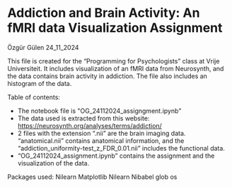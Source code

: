 # Addiction and Brain Activity: An fMRI data Visualization Assignment
Özgür Gülen
24_11_2024


This file is created for the “Programming for Psychologists” class at Vrije Universiteit. It includes visualization of an fMRI data from Neurosynth, and the data contains brain activity in addiction. The file also includes an histogram of the data. 

Table of contents:

- The notebook file is "OG_24112024_assigngment.ipynb"
- The data used is extracted from this website: https://neurosynth.org/analyses/terms/addiction/
- 2 files with the extension “.nii” are the brain imaging data. “anatomical.nii” contains anatomical information, and the “addiction_uniformity-test_z_FDR_0.01.nii” includes the functional data. 
- “OG_24112024_assignment.ipynb” contains the assignment and the visualization of the data. 

Packages used:
Nilearn
Matplotlib
Nilearn
Nibabel
glob
os

